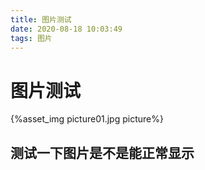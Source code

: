```yaml
---
title: 图片测试
date: 2020-08-18 10:03:49
tags: 图片
---
```


# 图片测试

<!--more-->

 {%asset_img picture01.jpg picture%} 



## 测试一下图片是不是能正常显示

